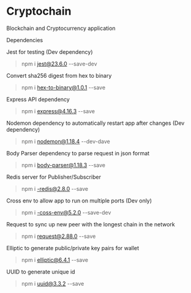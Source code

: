 # Cryptochain
Blockchain and Cryptocurrency application

Dependencies

Jest for testing (Dev dependency)
>npm i jest@23.6.0 --save-dev

Convert sha256 digest from hex to binary
>npm i hex-to-binary@1.0.1 --save

Express API dependency
>npm i express@4.16.3 --save

Nodemon dependency to automatically restart app after changes (Dev dependency)
>npm i nodemon@1.18.4 --dev-dave

Body Parser dependency to parse request in json format
>npm i body-parser@1.18.3 --save

Redis server for Publisher/Subscriber
>npm i -redis@2.8.0 --save

Cross env to allow app to run on multiple ports (Dev only)
>npm i -coss-env@5.2.0 --save-dev

Request to sync up new peer with the longest chain in the network
>npm i request@2.88.0 --save

Elliptic to generate public/private key pairs for wallet
>npm i elliptic@6.4.1 --save

UUID to generate unique id
>npm i uuid@3.3.2 --save
